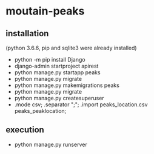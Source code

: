 # moutain-peaks

## installation
(python 3.6.6, pip and sqlite3 were already installed)

<ul>
  <li>python -m pip install Django</li>
  <li>django-admin startproject apirest</li>
  <li>python manage.py startapp peaks</li>
  <li>python manage.py migrate</li>
  <li>python manage.py makemigrations peaks</li>
  <li>python manage.py migrate</li>
  <li>python manage.py createsuperuser</li>
  <li>.mode csv; .separator ";"; .import peaks_location.csv peaks_peaklocation;</li>
</ul>

## execution

<ul>
  <li>python manage.py runserver</li>
</ul>